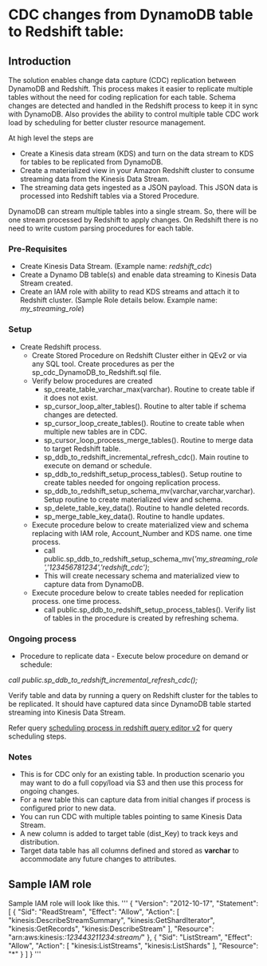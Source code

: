 ﻿# CDC changes from DynamoDB table to Redshift table:

## Introduction

The solution enables change data capture (CDC) replication between DynamoDB and Redshift.
This process makes it easier to replicate multiple tables without the need for coding replication for each table.
Schema changes are detected and handled in the Redshift process to keep it in sync with DynamoDB.
Also provides the ability to control multiple table CDC work load by scheduling for better cluster resource management.

At high level the steps are 

- Create a Kinesis data stream (KDS) and turn on the data stream to KDS for tables to be replicated from DynamoDB. 
- Create a materialized view in your Amazon Redshift cluster to consume streaming data from the Kinesis Data Stream.
- The streaming data gets ingested as a JSON payload. This JSON data is processed into Redshift tables via a Stored Procedure. 

DynamoDB can stream multiple tables into a single stream. So, there will be one stream processed by Redshift to apply changes.
On Redshift there is no need to write custom parsing procedures for each table.


### Pre-Requisites
- Create Kinesis Data Stream. (Example name: *redshift\_cdc*) 
- Create a Dynamo DB table(s) and enable data streaming to Kinesis Data Stream created. 
- Create an IAM role with ability to read KDS streams and attach it to Redshift cluster. 
  (Sample Role details below. Example name: *my\_streaming\_role*)
  
### Setup
- Create Redshift process. 
  - Create Stored Procedure on Redshift Cluster either in QEv2 or via any SQL tool. Create procedures as per the sp\_cdc\_DynamoDB\_to\_Redshift.sql file. 
  - Verify below procedures are created
    - sp\_create\_table\_varchar\_max(varchar). Routine to create table if it does not exist.
    - sp\_cursor\_loop\_alter\_tables(). Routine to alter table if schema changes are detected.
    - sp\_cursor\_loop\_create\_tables(). Routine to create table when multiple new tables are in CDC.
    - sp\_cursor\_loop\_process\_merge\_tables(). Routine to merge data to target Redshift table.
    - sp\_ddb\_to\_redshift\_incremental\_refresh\_cdc(). Main routine to execute on demand or schedule.
    - sp\_ddb\_to\_redshift\_setup\_process\_tables(). Setup routine to create tables needed for ongoing replication process.
    - sp\_ddb\_to\_redshift\_setup\_schema\_mv(varchar,varchar,varchar). Setup routine to create materialized view and schema.
    - sp\_delete\_table\_key\_data(). Routine to handle deleted records.
    - sp\_merge\_table\_key\_data(). Routine to handle updates.
  - Execute procedure below to create materialized view and schema replacing with IAM role, Account\_Number and KDS name. one time process.
    - call public.sp\_ddb\_to\_redshift\_setup\_schema\_mv(*'my\_streaming\_role','123456781234','redshift\_cdc')*;
    - This will create necessary schema and materialized view to capture data from DynamoDB.
  - Execute procedure below to create tables needed for replication process. one time process.
    - call public.sp\_ddb\_to\_redshift\_setup\_process\_tables(). Verify list of tables in the procedure is created by refreshing schema.
    
### Ongoing process
- Procedure to replicate data -   Execute below procedure on demand or schedule:

*call public.sp\_ddb\_to\_redshift\_incremental\_refresh\_cdc();*

Verify table and data by running a query on Redshift cluster for the tables to be replicated.
It should have captured data since DynamoDB table started streaming into Kinesis Data Stream.

Refer query [scheduling process in redshift query editor v2](https://docs.aws.amazon.com/redshift/latest/mgmt/query-editor-schedule-query.html) for query scheduling steps.



### Notes

- This is for CDC only for an existing table. In production scenario you may want to do a full copy/load via S3 and then use this process for ongoing changes.
- For a new table this can capture data from initial changes if process is configured prior to new data.
- You can run CDC with multiple tables pointing to same Kinesis Data Stream.
- A new column is added to target table (dist\_Key) to track keys and distribution.
- Target data table has all columns defined and stored as **varchar** to accommodate any future changes to attributes. 


## Sample IAM role

Sample IAM role will look like this.
'''
{
"Version": "2012-10-17",
"Statement": [
{
"Sid": "ReadStream",
"Effect": "Allow",
"Action": [
"kinesis:DescribeStreamSummary",
"kinesis:GetShardIterator",
"kinesis:GetRecords",
"kinesis:DescribeStream"
],
"Resource": "arn:aws:kinesis:*:123443211234:stream/*"
},
{
"Sid": "ListStream",
"Effect": "Allow",
"Action": [
"kinesis:ListStreams",
"kinesis:ListShards"
],
"Resource": "*"
}
]
}
'''

